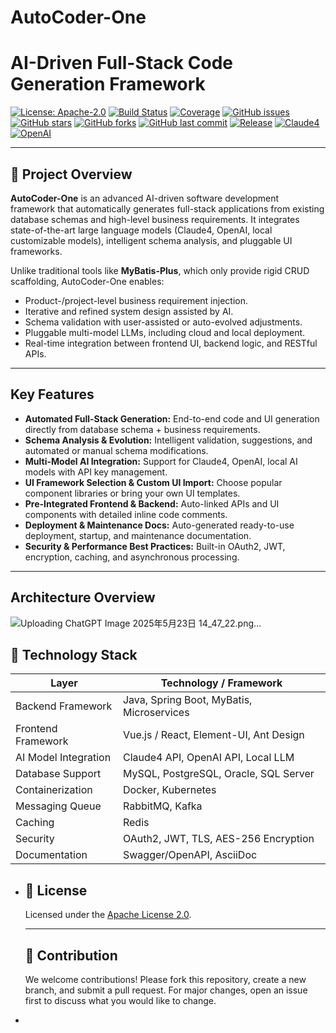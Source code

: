 # AutoCoder-One
# AI-Driven Full-Stack Code Generation Framework

[![License: Apache-2.0](https://img.shields.io/badge/License-Apache%202.0-blue.svg)](https://opensource.org/licenses/Apache-2.0)
[![Build Status](https://img.shields.io/badge/build-passing-brightgreen)]()
[![Coverage](https://img.shields.io/badge/coverage-90%25-brightgreen)]()
[![GitHub issues](https://img.shields.io/github/issues/yourusername/ai-codegen-framework)]()
[![GitHub stars](https://img.shields.io/github/stars/yourusername/ai-codegen-framework)]()
[![GitHub forks](https://img.shields.io/github/forks/yourusername/ai-codegen-framework)]()
[![GitHub last commit](https://img.shields.io/github/last-commit/yourusername/ai-codegen-framework)]()
[![Release](https://img.shields.io/github/v/release/yourusername/ai-codegen-framework)]()
[![Claude4](https://img.shields.io/badge/Claude4-supported-brightgreen)]()
[![OpenAI](https://img.shields.io/badge/OpenAI-integrated-blue)]()

---

## 📘 Project Overview

**AutoCoder-One** is an advanced AI-driven software development framework that automatically generates full-stack applications from existing database schemas and high-level business requirements. It integrates state-of-the-art large language models (Claude4, OpenAI, local customizable models), intelligent schema analysis, and pluggable UI frameworks.

Unlike traditional tools like **MyBatis-Plus**, which only provide rigid CRUD scaffolding, AutoCoder-One enables:

- Product-/project-level business requirement injection.
- Iterative and refined system design assisted by AI.
- Schema validation with user-assisted or auto-evolved adjustments.
- Pluggable multi-model LLMs, including cloud and local deployment.
- Real-time integration between frontend UI, backend logic, and RESTful APIs.

---

## Key Features

- **Automated Full-Stack Generation:** End-to-end code and UI generation directly from database schema + business requirements.
- **Schema Analysis & Evolution:** Intelligent validation, suggestions, and automated or manual schema modifications.
- **Multi-Model AI Integration:** Support for Claude4, OpenAI, local AI models with API key management.
- **UI Framework Selection & Custom UI Import:** Choose popular component libraries or bring your own UI templates.
- **Pre-Integrated Frontend & Backend:** Auto-linked APIs and UI components with detailed inline code comments.
- **Deployment & Maintenance Docs:** Auto-generated ready-to-use deployment, startup, and maintenance documentation.
- **Security & Performance Best Practices:** Built-in OAuth2, JWT, encryption, caching, and asynchronous processing.

---

## Architecture Overview

![Uploading ChatGPT Image 2025年5月23日 14_47_22.png…]()

## 🧱 Technology Stack

| Layer                | Technology / Framework                    |
| -------------------- | ----------------------------------------- |
| Backend Framework    | Java, Spring Boot, MyBatis, Microservices |
| Frontend Framework   | Vue.js / React, Element-UI, Ant Design    |
| AI Model Integration | Claude4 API, OpenAI API, Local LLM        |
| Database Support     | MySQL, PostgreSQL, Oracle, SQL Server     |
| Containerization     | Docker, Kubernetes                        |
| Messaging Queue      | RabbitMQ, Kafka                           |
| Caching              | Redis                                     |
| Security             | OAuth2, JWT, TLS, AES-256 Encryption      |
| Documentation        | Swagger/OpenAPI, AsciiDoc                 |


- ## 📂 License

  Licensed under the [Apache License 2.0](https://www.apache.org/licenses/LICENSE-2.0).

  ------

  ## 📣 Contribution

  We welcome contributions! Please fork this repository, create a new branch, and submit a pull request. For major changes, open an issue first to discuss what you would like to change.

- 
